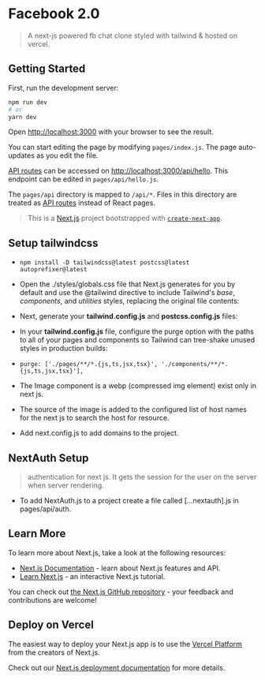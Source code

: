 # Facebook 2.0

> A next-js powered fb chat clone styled with tailwind & hosted on vercel.

## Getting Started

First, run the development server:

```bash
npm run dev
# or
yarn dev
```

Open [http://localhost:3000](http://localhost:3000) with your browser to see the result.

You can start editing the page by modifying `pages/index.js`. The page auto-updates as you edit the file.

[API routes](https://nextjs.org/docs/api-routes/introduction) can be accessed on [http://localhost:3000/api/hello](http://localhost:3000/api/hello). This endpoint can be edited in `pages/api/hello.js`.

The `pages/api` directory is mapped to `/api/*`. Files in this directory are treated as [API routes](https://nextjs.org/docs/api-routes/introduction) instead of React pages.

> This is a [Next.js](https://nextjs.org/) project bootstrapped with [`create-next-app`](https://github.com/vercel/next.js/tree/canary/packages/create-next-app).

## Setup tailwindcss

- `npm install -D tailwindcss@latest postcss@latest autoprefixer@latest`

- Open the ./styles/globals.css file that Next.js generates for you by default and use the @tailwind directive to include Tailwind's _base_, _components_, and _utilities_ styles, replacing the original file contents:

- Next, generate your **tailwind.config.js** and **postcss.config.js** files:

- In your **tailwind.config.js** file, configure the purge option with the paths to all of your pages and components so Tailwind can tree-shake unused styles in production builds:
- `purge: ['./pages/**/*.{js,ts,jsx,tsx}', './components/**/*.{js,ts,jsx,tsx}'],`

- The Image component is a webp (compressed img element) exist only in next js.
- The source of the image is added to the configured list of host names for the next js to search the host for resource.
- Add next.config.js to add domains to the project.

## NextAuth Setup

> authentication for next js. It gets the session for the user on the server when server rendering.

- To add NextAuth.js to a project create a file called [...nextauth].js in pages/api/auth.

## Learn More

To learn more about Next.js, take a look at the following resources:

- [Next.js Documentation](https://nextjs.org/docs) - learn about Next.js features and API.
- [Learn Next.js](https://nextjs.org/learn) - an interactive Next.js tutorial.

You can check out [the Next.js GitHub repository](https://github.com/vercel/next.js/) - your feedback and contributions are welcome!

## Deploy on Vercel

The easiest way to deploy your Next.js app is to use the [Vercel Platform](https://vercel.com/new?utm_medium=default-template&filter=next.js&utm_source=create-next-app&utm_campaign=create-next-app-readme) from the creators of Next.js.

Check out our [Next.js deployment documentation](https://nextjs.org/docs/deployment) for more details.
